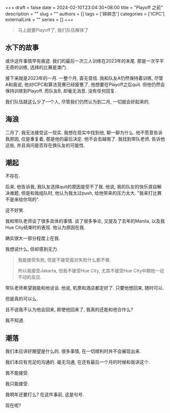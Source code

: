 +++
draft = false 
date = 2024-02-10T23:04:30+08:00
title = "Playoff 之前"
description = ""
slug = ""
authors = []
tags = ['碎碎念']
categories = ['ICPC']
externalLink = ""
series = []
+++
> 马上就要Playoff了, 我们队伍解体了

## 水下的故事

或许这件事情早有痕迹. 我们的最后一次三人训练在2023年的末尾. 那是一次平平无奇的训练, 选择的比赛是澳门.

接下来就是2023年的一月. 一整个月, 杳无音信. 我和队友A仍然保持着训练, 尽管A和我说, 他对ICPC和算法竞赛已经疲惫了, 他想要在Playoff之后quit. 但他仍然会保持训练到Playoff. 而队友B, 却毫无消息. 没有任何回复.

我们队伍就这么少了一个人, 尽管我们仍然认为到二月, 一切就会好起来的.

## 海浪

二月了. 我无法接受这一现实. 我想在现实中找到他, 聊一聊为什么. 他不愿意告诉我原因, 仅是重复着, 那是他的最后决定. 他不会去越南了. 我找到带队老师, 告诉他这些, 并且询问是否存在换队友的可能性.

## 潮起

不存在. 

后来, 他告诉我, 我队友选择quit的原因是受不了我. 他说, 我的队友的快乐源自解决难题, 但是和我组队时, 他认为我太过push, 给他带来的压力太大. "我来打比赛不是来给你骂的".

这不好笑.

我和带队老师谈了很多具体的事情. 谈了很多争论, 又提及了去年的Manila, 以及我Hue City结束时的表现. 他认为原因在我.

确实很大一部分程度上在我.

我想说什么, 但却感到无力.

>我能接受失败, 但是不接受面对失败什么都不做.
>
>所以我接受Jakarta, 但我不接受Hue City, 尤其不接受Hue City中期他一动不动的反应.

带队老师希望我能和他谈谈. 他说, 机票和酒店都定好了. 只要他想回来, 随时可以.

但是真的可以么.

且不说我不认为他会回来, 即使他回来了, 我真的还能和他合作么?

我不知道.

## 潮落

我们本应讲好期望是什么的. 很多事情, 在一切顺利时并不会展现出来. 

我们本应有充足的沟通的. 毫无沟通, 在还有最后一个月的时候和我讲这个.

我不能接受.

我只能接受.

我明年还要打么? 在这件事前, 这是句号.

现在呢?